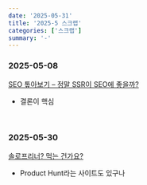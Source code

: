 ```yaml
---
date: '2025-05-31'
title: '2025-5 스크랩'
categories: ['스크랩']
summary: '-'
---
```


### 2025-05-08

[SEO 톺아보기 – 정말 SSR이 SEO에 좋을까?](https://tech.hancom.com/2024-07-26-ssr-seo/)

- 결론이 핵심

<br/>

### 2025-05-30

[솔로프리너? 먹는 건가요?](https://yozm.wishket.com/magazine/detail/2593/)

- Product Hunt라는 사이트도 있구나
